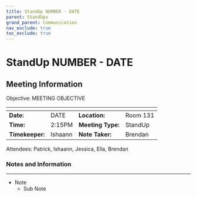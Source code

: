 ```yaml
---
title: StandUp NUMBER - DATE
parent: StandUps
grand_parent: Communication
nav_exclude: true
toc_exclude: true
---
```

# StandUp NUMBER - DATE
## Meeting Information

 Objective:	MEETING OBJECTIVE


| <!-- -->          | <!-- -->      | <!-- -->          | <!-- -->      |
|-------------------|---------------|-------------------|---------------|
| __Date:__         | DATE          | __Location:__     | Room 131      |
| __Time:__         | 2:15PM        | __Meeting Type:__ | StandUp       |
| __Timekeeper:__   | Ishaann       | __Note Taker:__   | Brendan       |


Attendees:	Patrick, Ishaann, Jessica, Ella, Brendan


### __Notes and Information__
--------------------------------------------------------------------------------
- Note
    - Sub Note
&nbsp;